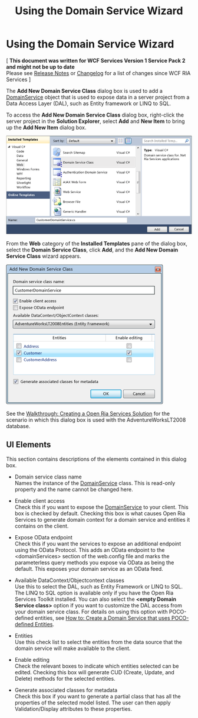 ﻿---
title: Using the Domain Service Wizard
TOCTitle: Using the Domain Service Wizard
ms:assetid: 75ffc67b-8f17-47f4-adbe-41270f2496ef
ms:mtpsurl: https://msdn.microsoft.com/en-us/library/Gg153664(v=VS.91)
ms:contentKeyID: 32336209
ms.date: 08/19/2013
mtps_version: v=VS.91
f1_keywords:
- DomainServiceWizard.UI
---

# Using the Domain Service Wizard

\[ **This document was written for WCF Services Version 1 Service Pack 2 and might not be up to date** <br />
Please see [Release Notes](https://github.com/OpenRIAServices/OpenRiaServices/releases) or [Changelog](https://github.com/OpenRIAServices/OpenRiaServices/blob/main/Changelog.md) for a list of changes since WCF RIA Services \]

The **Add New Domain Service Class** dialog box is used to add a [DomainService](./ff422911) object that is used to expose data in a server project from a Data Access Layer (DAL), such as Entity framework or LINQ to SQL.

To access the **Add New Domain Service Class** dialog box, right-click the server project in the **Solution Explorer**, select **Add** and **New Item** to bring up the **Add New Item** dialog box.

![RIA\_AddDomainService](./images\Gg153664.RIA_AddDomainService.png "RIA_AddDomainService")

From the **Web** category of the **Installed Templates** pane of the dialog box, select the **Domain Service Class**, click **Add**, and the **Add New Domain Service Class** wizard appears.

![RIA\_AddEntity](./images\Gg153664.RIA_AddEntity.png "RIA_AddEntity")

See the [Walkthrough: Creating a Open Ria Services Solution](./ee707376) for the scenario in which this dialog box is used with the AdventureWorksLT2008 database.

## UI Elements

This section contains descriptions of the elements contained in this dialog box.

  - Domain service class name  
    Names the instance of the [DomainService](./ff422911) class. This is read-only property and the name cannot be changed here.

  - Enable client access  
    Check this if you want to expose the [DomainService](./ff422911) to your client. This box is checked by default. Checking this box is what causes Open Ria Services to generate domain context for a domain service and entities it contains on the client.

  - Expose OData endpoint  
    Check this if you want the services to expose an additional endpoint using the OData Protocol. This adds an OData endpoint to the \<domainServices\> section of the web.config file and marks the parameterless query methods you expose via OData as being the default. This exposes your domain service as an OData feed.

  - Available DataContext/Objectcontext classes  
    Use this to select the DAL, such as Entity Framework or LINQ to SQL. The LINQ to SQL option is available only if you have the Open Ria Services Toolkit installed. You can also select the **\<empty Domain Service class\>** option if you want to customize the DAL access from your domain service class. For details on using this option with POCO-defined entities, see [How to: Create a Domain Service that uses POCO-defined Entities](./gg602754).

  - Entities  
    Use this check list to select the entities from the data source that the domain service will make available to the client.

  - Enable editing  
    Check the relevant boxes to indicate which entities selected can be edited. Checking this box will generate CUD (Create, Update, and Delete) methods for the selected entities.

  - Generate associated classes for metadata  
    Check this box if you want to generate a partial class that has all the properties of the selected model listed. The user can then apply Validation/Display attributes to these properties.

